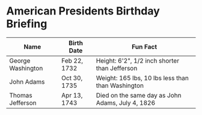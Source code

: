 # American Presidents Birthday Briefing

| Name | Birth Date | Fun Fact |
| --- | --- | --- |
| George Washington | Feb 22, 1732 | Height: 6'2", 1/2 inch shorter than Jefferson |
| John Adams | Oct 30, 1735 | Weight: 165 lbs, 10 lbs less than than Washington |
| Thomas Jefferson | Apr 13, 1743 | Died on the same day as John Adams, July 4, 1826 |
